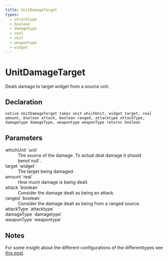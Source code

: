 ```yaml
---
title: UnitDamageTarget
types:
  - attacktype
  - boolean
  - damagetype
  - real
  - unit
  - weapontype
  - widget
---
```


# UnitDamageTarget
Deals damage to target widget from a source unit.

## Declaration

```
native UnitDamageTarget takes unit whichUnit, widget target, real amount, boolean attack, boolean ranged, attacktype attackType, damagetype damageType, weapontype weaponType returns boolean
```

## Parameters
<dl>
  <dt>whichUnit `unit`</dt>
  <dd>The source of the damage. To actual deal damage it should benot`null`.</dd>

  <dt>target `widget`</dt>
  <dd>The target being damaged.</dd>

  <dt>amount `real`</dt>
  <dd>How much damage is being dealt.</dd>

  <dt>attack `boolean`</dt>
  <dd>Consider the damage dealt as being an attack.</dd>

  <dt>ranged `boolean`</dt>
  <dd>Consider the damage dealt as being from a ranged source.</dd>

  <dt>attackType `attacktype`</dt>
  <dd></dd>

  <dt>damageType `damagetype`</dt>
  <dd></dd>

  <dt>weaponType `weapontype`</dt>
  <dd></dd>
</dl>

## Notes 
For some insight about the different configurations of the differenttypes see [this post](http://www.wc3c.net/showpost.php?p=1030046&postcount=19).